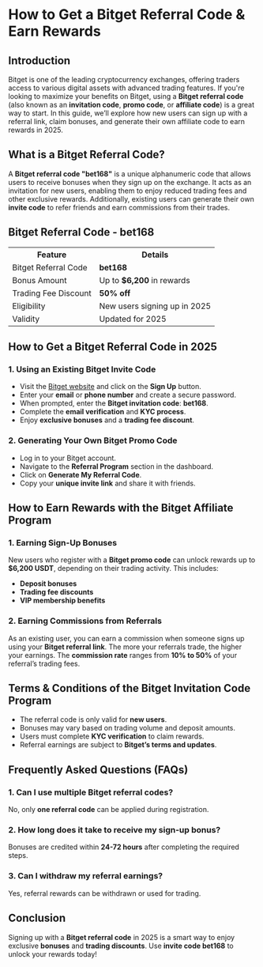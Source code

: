 <h1>How to Get a Bitget Referral Code & Earn Rewards</h1>
<h2>Introduction</h2>
<p>Bitget is one of the leading cryptocurrency exchanges, offering traders access to various digital assets with advanced trading features. If you're looking to maximize your benefits on Bitget, using a <strong>Bitget referral code</strong> (also known as an <strong>invitation code</strong>, <strong>promo code</strong>, or <strong>affiliate code</strong>) is a great way to start. In this guide, we’ll explore how new users can sign up with a referral link, claim bonuses, and generate their own affiliate code to earn rewards in 2025.</p>

<h2>What is a Bitget Referral Code?</h2>
<p>A <strong>Bitget referral code "bet168"</strong> is a unique alphanumeric code that allows users to receive bonuses when they sign up on the exchange. It acts as an invitation for new users, enabling them to enjoy reduced trading fees and other exclusive rewards. Additionally, existing users can generate their own <strong>invite code</strong> to refer friends and earn commissions from their trades.</p>

<h2>Bitget Referral Code - bet168</h2>
<table>
    <tr>
        <th>Feature</th>
        <th>Details</th>
    </tr>
    <tr>
        <td>Bitget Referral Code</td>
        <td><strong>bet168</strong></td>
    </tr>
    <tr>
        <td>Bonus Amount</td>
        <td>Up to <strong>$6,200</strong> in rewards</td>
    </tr>
    <tr>
        <td>Trading Fee Discount</td>
        <td><strong>50% off</strong></td>
    </tr>
    <tr>
        <td>Eligibility</td>
        <td>New users signing up in 2025</td>
    </tr>
    <tr>
        <td>Validity</td>
        <td>Updated for 2025</td>
    </tr>
</table>

<h2>How to Get a Bitget Referral Code in 2025</h2>

<h3>1. Using an Existing Bitget Invite Code</h3>
<ul>
    <li>Visit the <a href="https://partner.bitget.com/bg/LP3S5U" target="_blank">Bitget website</a> and click on the <strong>Sign Up</strong> button.</li>
    <li>Enter your <strong>email</strong> or <strong>phone number</strong> and create a secure password.</li>
    <li>When prompted, enter the <strong>Bitget invitation code</strong>: <strong>bet168</strong>.</li>
    <li>Complete the <strong>email verification</strong> and <strong>KYC process</strong>.</li>
    <li>Enjoy <strong>exclusive bonuses</strong> and a <strong>trading fee discount</strong>.</li>
</ul>

<h3>2. Generating Your Own Bitget Promo Code</h3>
<ul>
    <li>Log in to your Bitget account.</li>
    <li>Navigate to the <strong>Referral Program</strong> section in the dashboard.</li>
    <li>Click on <strong>Generate My Referral Code</strong>.</li>
    <li>Copy your <strong>unique invite link</strong> and share it with friends.</li>
</ul>

<h2>How to Earn Rewards with the Bitget Affiliate Program</h2>

<h3>1. Earning Sign-Up Bonuses</h3>
<p>New users who register with a <strong>Bitget promo code</strong> can unlock rewards up to <strong>$6,200 USDT</strong>, depending on their trading activity. This includes:</p>
<ul>
    <li><strong>Deposit bonuses</strong></li>
    <li><strong>Trading fee discounts</strong></li>
    <li><strong>VIP membership benefits</strong></li>
</ul>

<h3>2. Earning Commissions from Referrals</h3>
<p>As an existing user, you can earn a commission when someone signs up using your <strong>Bitget referral link</strong>. The more your referrals trade, the higher your earnings. The <strong>commission rate</strong> ranges from <strong>10% to 50%</strong> of your referral’s trading fees.</p>

<h2>Terms & Conditions of the Bitget Invitation Code Program</h2>
<ul>
    <li>The referral code is only valid for <strong>new users</strong>.</li>
    <li>Bonuses may vary based on trading volume and deposit amounts.</li>
    <li>Users must complete <strong>KYC verification</strong> to claim rewards.</li>
    <li>Referral earnings are subject to <strong>Bitget’s terms and updates</strong>.</li>
</ul>

<h2>Frequently Asked Questions (FAQs)</h2>
<h3>1. Can I use multiple Bitget referral codes?</h3>
<p>No, only <strong>one referral code</strong> can be applied during registration.</p>

<h3>2. How long does it take to receive my sign-up bonus?</h3>
<p>Bonuses are credited within <strong>24-72 hours</strong> after completing the required steps.</p>

<h3>3. Can I withdraw my referral earnings?</h3>
<p>Yes, referral rewards can be withdrawn or used for trading.</p>

<h2>Conclusion</h2>
<p>Signing up with a <strong>Bitget referral code</strong> in 2025 is a smart way to enjoy exclusive <strong>bonuses</strong> and <strong>trading discounts</strong>. Use <strong>invite code bet168</strong> to unlock your rewards today!</p>
